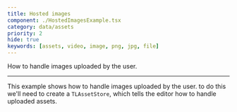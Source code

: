 ```yaml
---
title: Hosted images
component: ./HostedImagesExample.tsx
category: data/assets
priority: 2
hide: true
keywords: [assets, video, image, png, jpg, file]
---
```


How to handle images uploaded by the user.

---

This example shows how to handle images uploaded by the user. to do this we'll need to
create a `TLAssetStore`, which tells the editor how to handle uploaded assets.
